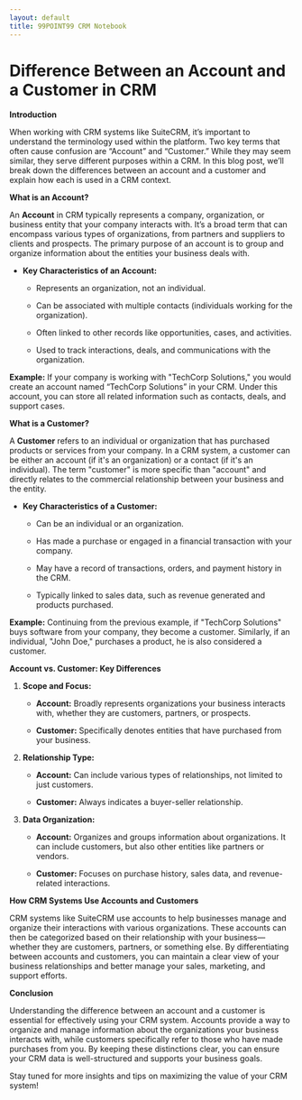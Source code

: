 ```yaml
---
layout: default
title: 99POINT99 CRM Notebook
---
```

# Difference Between an Account and a Customer in CRM

**Introduction**

When working with CRM systems like SuiteCRM, it’s important to understand the terminology used within the platform. Two key terms that often cause confusion are “Account” and “Customer.” While they may seem similar, they serve different purposes within a CRM. In this blog post, we’ll break down the differences between an account and a customer and explain how each is used in a CRM context.

**What is an Account?**

An **Account** in CRM typically represents a company, organization, or business entity that your company interacts with. It’s a broad term that can encompass various types of organizations, from partners and suppliers to clients and prospects. The primary purpose of an account is to group and organize information about the entities your business deals with.

*   **Key Characteristics of an Account:**
    
    *   Represents an organization, not an individual.
        
    *   Can be associated with multiple contacts (individuals working for the organization).
        
    *   Often linked to other records like opportunities, cases, and activities.
        
    *   Used to track interactions, deals, and communications with the organization.
        

**Example:** If your company is working with "TechCorp Solutions," you would create an account named “TechCorp Solutions” in your CRM. Under this account, you can store all related information such as contacts, deals, and support cases.

**What is a Customer?**

A **Customer** refers to an individual or organization that has purchased products or services from your company. In a CRM system, a customer can be either an account (if it's an organization) or a contact (if it's an individual). The term "customer" is more specific than "account" and directly relates to the commercial relationship between your business and the entity.

*   **Key Characteristics of a Customer:**
    
    *   Can be an individual or an organization.
        
    *   Has made a purchase or engaged in a financial transaction with your company.
        
    *   May have a record of transactions, orders, and payment history in the CRM.
        
    *   Typically linked to sales data, such as revenue generated and products purchased.
        

**Example:** Continuing from the previous example, if "TechCorp Solutions" buys software from your company, they become a customer. Similarly, if an individual, "John Doe," purchases a product, he is also considered a customer.

**Account vs. Customer: Key Differences**

1.  **Scope and Focus:**
    
    *   **Account:** Broadly represents organizations your business interacts with, whether they are customers, partners, or prospects.
        
    *   **Customer:** Specifically denotes entities that have purchased from your business.
        
2.  **Relationship Type:**
    
    *   **Account:** Can include various types of relationships, not limited to just customers.
        
    *   **Customer:** Always indicates a buyer-seller relationship.
        
3.  **Data Organization:**
    
    *   **Account:** Organizes and groups information about organizations. It can include customers, but also other entities like partners or vendors.
        
    *   **Customer:** Focuses on purchase history, sales data, and revenue-related interactions.
        

**How CRM Systems Use Accounts and Customers**

CRM systems like SuiteCRM use accounts to help businesses manage and organize their interactions with various organizations. These accounts can then be categorized based on their relationship with your business—whether they are customers, partners, or something else. By differentiating between accounts and customers, you can maintain a clear view of your business relationships and better manage your sales, marketing, and support efforts.

**Conclusion**

Understanding the difference between an account and a customer is essential for effectively using your CRM system. Accounts provide a way to organize and manage information about the organizations your business interacts with, while customers specifically refer to those who have made purchases from you. By keeping these distinctions clear, you can ensure your CRM data is well-structured and supports your business goals.

Stay tuned for more insights and tips on maximizing the value of your CRM system!
